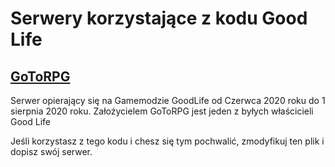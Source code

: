 # Serwery korzystające z kodu Good Life


## [GoToRPG]()
Serwer opierający się na Gamemodzie GoodLife od Czerwca 2020 roku do 1 sierpnia 2020 roku.
Załoźycielem GoToRPG jest jeden z byłych właścicieli Good Life






Jeśli korzystasz z tego kodu i chesz się tym pochwalić, zmodyfikuj ten plik i dopisz swój serwer.
